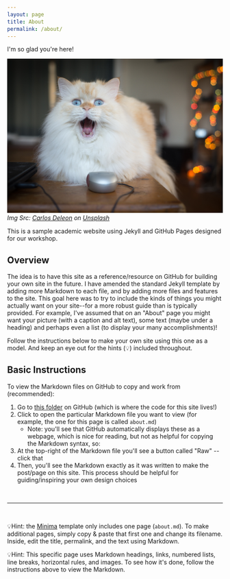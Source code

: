 ```yaml
---
layout: page
title: About
permalink: /about/
---
```


I'm so glad you're here!

![A cat that is very excited to see you, staring straight at the camera, sitting beside a computer mouse!](/assets/images/cat-image-unsplash.jpg)
*Img Src: [Carlos Deleon]("https://unsplash.com/@dlionphotography?utm_source=unsplash&utm_medium=referral&utm_content=creditCopyText") on [Unsplash]("https://unsplash.com/photos/qHAbhatTRTs?utm_source=unsplash&utm_medium=referral&utm_content=creditCopyText")*
  
This is a sample academic website using Jekyll and GitHub Pages designed for our workshop. 

## Overview

The idea is to have this site as a reference/resource on GitHub for building your own site in the future. I have amended the standard Jekyll template by adding more Markdown to each file, and by adding more files and features to the site. This goal here was to try to include the kinds of things you might actually want on your site--for a more robust guide than is typically provided. For example, I've assumed that on an "About" page you might want your picture (with a caption and alt text), some text (maybe under a heading) and perhaps even a list (to display your many accomplishments)! 

Follow the instructions below to make your own site using this one as a model. And keep an eye out for the hints (💡) included throughout. 

## Basic Instructions

To view the Markdown files on GitHub to copy and work from (recommended): 

1. Go to [this folder](https://github.com/necote/SampleSite) on GitHub (which is where the code for this site lives!)
2. Click to open the particular Markdown file you want to view (for example, the one for this page is called `about.md`)
   - Note: you'll see that GitHub automatically displays these as a webpage, which is nice for reading, but not as helpful for copying the Markdown syntax, so:
3. At the top-right of the Markdown file you'll see a button called "Raw" -- click that
4. Then, you'll see the Markdown exactly as it was written to make the post/page on this site. This process should be helpful for guiding/inspiring your own design choices

<br>

*****

<br>

💡Hint: the [Minima](https://github.com/jekyll/minima) template only includes one page (`about.md`). To make additional pages, simply copy & paste that first one and change its filename. Inside, edit the title, permalink, and the text using Markdown. 

💡Hint: This specific page uses Markdown headings, links, numbered lists, line breaks, horizontal rules, and images. To see how it's done, follow the instructions above to view the Markdown.

